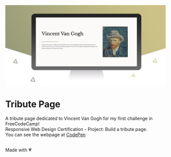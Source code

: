 ![Tribute Page Preview](images/TributePage_preview.jpg)

# Tribute Page
A tribute page dedicated to Vincent Van Gogh for my first challenge in FreeCodeCamp!<br/>
Responsive Web Design Certification - Project: Build a tribute page.<br/>
You can see the webpage at [CodePen](https://codepen.io/sfoteini/full/VweGZOK)<br/><br/>

Made with :heartpulse:
